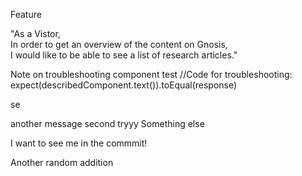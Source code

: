 Feature 

"As a Vistor,<br>
In order to get an overview of the content on Gnosis,<br>
I would like to be able to see a list of research articles."

Note on troubleshooting component test
//Code for troubleshooting: expect(describedComponent.text()).toEqual(response)

se

another message
second tryyy
Something else

I want to see me in the commmit!

Another random addition